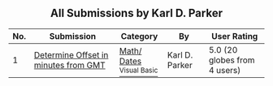 ﻿<div align="center">

## All Submissions by Karl D\. Parker

</div>

No.  | Submission | Category | By   | User Rating
---- | ---------- | -------- | ---- | -----------
1 | [Determine Offset in minutes from GMT<br />](https://github.com/Planet-Source-Code/karl-d-parker-determine-offset-in-minutes-from-gmt__1-26971) | [Math/ Dates<br /><sup>Visual Basic</sup>](../ByCategory/math-dates__1-37.md) | Karl D\. Parker | 5.0 (20 globes from 4 users)
